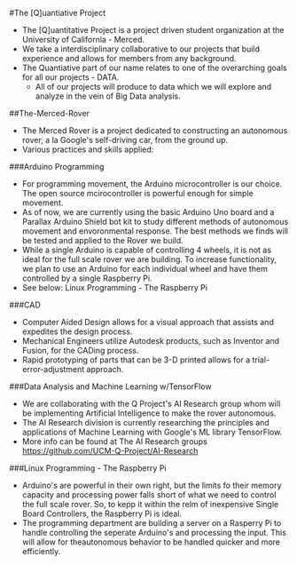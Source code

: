#The [Q]uantiative Project
  * The [Q]uantitative Project is a project driven student organization at the University of California - Merced.
  * We take a interdisciplinary collaborative to our projects that build experience and allows for members from any background.
  * The Quantiative part of our name relates to one of the overarching goals for all our projects - DATA.
    - All of our projects will produce to data which we will explore and analyze in the vein of Big Data analysis.

##The-Merced-Rover
 * The Merced Rover is a project dedicated to constructing an autonomous rover, a la Google's self-driving car, from the ground up.
 * Various practices and skills applied:
 
  ###Arduino Programming
   * For programming movement, the Arduino microcontroller is our choice. The open source mcirocontroller is powerful enough for simple movement.
   * As of now, we are currently using the basic Arduino Uno board and a Parallax Arduino Shield bot kit to study different methods of autonomous movement and envoronmental response. The best methods we finds will be tested and applied to the Rover we build.
   * While a single Arduino is capable of controlling 4 wheels, it is not as ideal for the full scale rover we are building. To increase functionality, we plan to use an Arduino for each individual wheel and have them controlled by a single Raspberry Pi. 
   * See below: Linux Programming - The Raspberry Pi

  ###CAD
   * Computer Aided Design allows for a visual approach that assists and expedites the design process.
   * Mechanical Engineers utilize Autodesk products, such as Inventor and Fusion, for the CADing process.
   * Rapid prototyping of parts that can be 3-D printed allows for a trial-error-adjustment approach.

  ###Data Analysis and Machine Learning w/TensorFlow
   * We are collaborating with the Q Project's AI Research group whom will be implementing Artificial Intelligence to make the rover autonomous.
   * The AI Research division is currently researching the principles and applications of Machine Learning with Google's ML library TensorFlow.
   * More info can be found at The AI Research groups https://github.com/UCM-Q-Project/AI-Research
   
  ###Linux Programming - The Raspberry Pi
   * Arduino's are powerful in their own right, but the limits fo their memory capacity and processing power falls short of what we need to control the full scale rover. So, to kepp it within the relm of inexpensive Single Board Controllers, the Raspberry Pi is ideal.
   * The programming department are building a server on a Rasperry Pi to handle controlling the seperate Arduino's and processing the input. This will allow for theautonomous behavior to be handled quicker and more efficiently.
